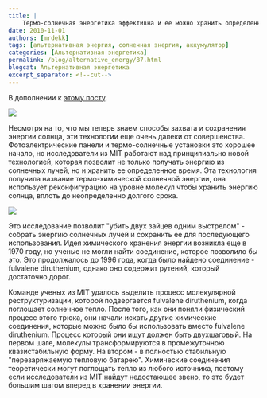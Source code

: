 ```yaml
---
title: |
    Термо-солнечная энергетика эффективна и ее можно хранить определенное время
date: 2010-11-01
authors: [mrdekk]
tags: [альтернативная энергия, солнечная энергия, аккумулятор]
categories: [Альтернативная энергетика]
permalink: /blog/alternative_energy/87.html
blogcat: Альтернативная энергетика
excerpt_separator: <!--cut-->
---
```


В дополнении к [этому посту](http://itw66.ru/blog/alternative_energy/82.html).


![](http://itw66.ru/uploads/images/00/00/01/2010/11/01/e2df0e.jpg)


Несмотря на то, что мы теперь знаем способы захвата и сохранения энергии солнца, эти технологии еще очень далеки от совершенства. Фотоэлектрические панели и термо-солнечные установки это хорошее начало, но исследователи из MIT работают над принципиально новой технологией, которая позволит не только получать энергию из солнечных лучей, но и хранить ее определенное время. Эта технология получила название термо-химической солнечной энергии, она использует реконфигурацию на уровне молекул чтобы хранить энергию солнца, вплоть до неопределенно долгого срока.


<!--cut-->



![](http://itw66.ru/uploads/images/00/00/01/2010/11/01/4bf6e1.jpg)


Это исследование позволит "убить двух зайцев одним выстрелом" - собрать энергию солнечных лучей и сохранить ее для последующего использования. Идея химического хранения энергии возникла еще в 1970 году, но ученые не могли найти соединение, которое позволило бы это. Это продолжалось до 1996 года, когда было найдено соединение - fulvalene diruthenium, однако оно содержит рутений, который достаточно дорог.

Команде ученых из MIT удалось выделить процесс молекулярной реструктуризации, которой подвергается fulvalene diruthenium, когда поглощает солнечное тепло. После того, как они поняли физический процесс этого трюка, они начали искать другие химические соединения, которые можно было бы использовать вместо fulvalene diruthenium. Процесс который они ищут должен быть двухшаговый. На первом шаге, молекулы трансформируются в промежуточною квазистабильную форму. На втором - в полностью стабильную "перезаряжаемую тепловую батарею". Химические соединения теоретически могут поглощать тепло из любого источника, поэтому если исследователи из MIT найдут недостающее звено, то это будет большим шагом вперед в хранении энергии.
